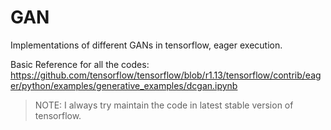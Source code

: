 # GAN
Implementations of different GANs in tensorflow, eager execution.

Basic Reference for all the codes: https://github.com/tensorflow/tensorflow/blob/r1.13/tensorflow/contrib/eager/python/examples/generative_examples/dcgan.ipynb


> NOTE: I always try maintain the code in latest stable version of tensorflow.  
